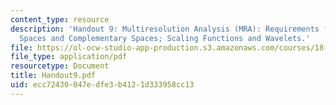 ```yaml
---
content_type: resource
description: 'Handout 9: Multiresolution Analysis (MRA): Requirements for MRA; Nested
  Spaces and Complementary Spaces; Scaling Functions and Wavelets.'
file: https://ol-ocw-studio-app-production.s3.amazonaws.com/courses/18-327-wavelets-filter-banks-and-applications-spring-2003/ecc72430047edfe3b4121d333958cc13_Handout9.pdf
file_type: application/pdf
resourcetype: Document
title: Handout9.pdf
uid: ecc72430-047e-dfe3-b412-1d333958cc13
---
```

